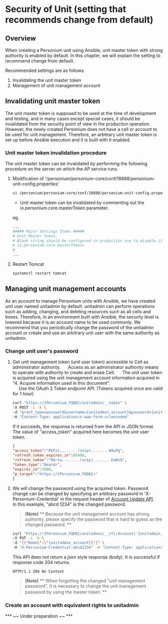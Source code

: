 # Security of Unit (setting that recommends change from default)

## Overview

When creating a Personium unit using Ansible, unit master token with strong authority is enabled by default. In this chapter, we will explain the setting to recommend change from default.

Recommended settings are as follows.

1. Invalidating the unit master token
1. Management of unit management account

## Invalidating unit master token

The unit master token is supposed to be used at the time of development and testing, and in many cases except special cases, it should be invalidated from the security point of view in the production operation.
However, the newly created Personium does not have a cell or account to be used for unit management. Therefore, an arbitrary unit master token is set up before Ansible execution and it is built with it enabled.

### Unit master token invalidation procedure

The unit master token can be invalidated by performing the following procedure on the server on which the AP service runs.

1. Modification of '/personium/personium-core/conf/18888/personium-unit-config.properties'

    ```sh
    vi /personium/personium-core/conf/18888/personium-unit-config.properties
    ```

    * Unit master token can be invalidated by commenting out the io.personium.core.masterToken parameter.

    eg.

    ```sh
    ...
    ##### Major Settings Items #####
    # Unit Master Token.
    # Blank string should be configured in production use to disable it.
    # io.personium.core.masterToken=                                       <- Comment out this parameter
    #
    ...
    ```

1. Restart Tomcat

    ```sh
    systemctl restart tomcat
    ```

## Managing unit management accounts

As an account to manage Personium units with Ansible, we have created unit user named unitadmin by default. unitadmin can perform operations such as adding, changing, and deleting resources such as all cells and boxes. Therefore, in an environment built with Ansible, the security level is lowered because it is an account name to be used commonly.
We recommend that you periodically change the password of the unitadmin account or create and use an arbitrary unit user with the same authority as unitadmin.

### Change unit user's password

1. Get unit management token (unit user token) accessible to Cell as administrator authority.
     Access as an administrator authority means to operate with authority to create and erase Cell.
     The unit user token is acquired using the unit management account information acquired in "4. Acquire information used in this document". <br>
     Use the OAuth 2 Token endpoint API. (Tokens acquired once are valid for 1 hour)

    ```sh
    curl "https://{Personium_FQDN}/unitadmin/__token" \
    -X POST -i -k \
    -d "grant_type=password&username={unitadmin_account}&password={unitudmin_password}&p_target=https://{Personium_FQDN}/" \
    -H "Content-Type: application/x-www-form-urlencoded"
    ```

    If it succeeds, the response is returned from the API in JSON format.
     The value of "access_token" acquired here becomes the unit user token.

    ```json
    {
	"access_token":"PEFzc........(snip)........W9uPg",
	"refresh_token_expires_in":86400,
	"refresh_token":"RA~tw........(snip)........EeWsQ",
	"token_type":"Bearer",
	"expires_in":3600,
	"p_target":"https://{Personium_FQDN}/"
    }
    ```

1. We will change the password using the acquired token. Password change can be changed by specifying an arbitrary password in 'X-Personium-Credential' in the request header of [Account Update API](../apiref/current/215_Update_Account.md).
    In this example, "abcd 1234" is the changed password.

    >**(Note)**
    >** Because the unit management account has strong authority, please specify the password that is hard to guess as the changed password. **

    ```sh
    curl "https://{Personium_FQDN}/unitadmin/__ctl/Account('{unitadmin_account}')" \
    -X PUT -i -k \
    -d "{\"Name\":\"{unitadmin_account}\"}" \
    -H "X-Personium-Credential:abcd1234" -H "Content-Type: application/json" -H "Authorization:Bearer {Token}"
    ```

    This API does not return a json style response (body).
    It is successful if response code 204 returns.

    ```
    HTTP/1.1 204 No Content
    ```

    >**(Note)**
    >** When forgetting the changed "unit management password", it is necessary to change the unit management password by using the master token. **　　

### Create an account with equivalent rights to unitadmin

*** ~~ Under preparation ~~ ***